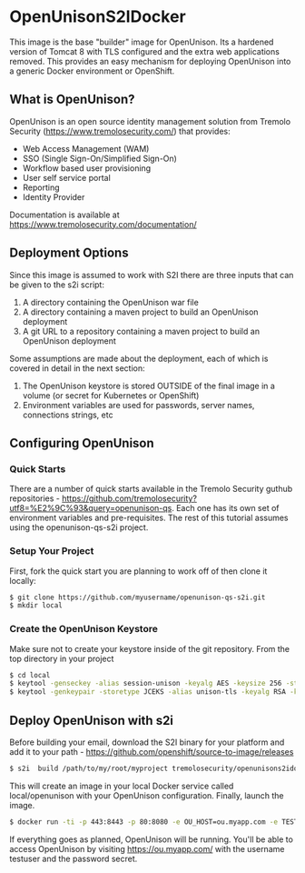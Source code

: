 # OpenUnisonS2IDocker

This image is the base "builder" image for OpenUnison.  Its a hardened version of Tomcat 8 with TLS configured and the extra web applications removed.  This provides an easy mechanism for deploying OpenUnison into a generic Docker environment or OpenShift.

## What is OpenUnison?

OpenUnison is an open source identity management solution from Tremolo Security (https://www.tremolosecurity.com/) that provides:

* Web Access Management (WAM)
* SSO (Single Sign-On/Simplified Sign-On)
* Workflow based user provisioning
* User self service portal
* Reporting
* Identity Provider

Documentation is available at https://www.tremolosecurity.com/documentation/

## Deployment Options

Since this image is assumed to work with S2I there are three inputs that can be given to the s2i script:

1. A directory containing the OpenUnison war file
2. A directory containing a maven project to build an OpenUnison deployment
3. A git URL to a repository containing a maven project to build an OpenUnison deployment

Some assumptions are made about the deployment, each of which is covered in detail in the next section:

1. The OpenUnison keystore is stored OUTSIDE of the final image in a volume (or secret for Kubernetes or OpenShift)
2. Environment variables are used for passwords, server names, connections strings, etc

## Configuring OpenUnison

### Quick Starts

There are a number of quick starts available in the Tremolo Security guthub repositories - https://github.com/tremolosecurity?utf8=%E2%9C%93&query=openunison-qs.  Each one has its own set of environment variables and pre-requisites.  The rest of this tutorial assumes using the openunison-qs-s2i project.  

### Setup Your Project

First, fork the quick start you are planning to work off of then clone it locally:

```bash
$ git clone https://github.com/myusername/openunison-qs-s2i.git
$ mkdir local
```

### Create the OpenUnison Keystore

Make sure not to create your keystore inside of the git repository.  From the top directory in your project
```bash
$ cd local
$ keytool -genseckey -alias session-unison -keyalg AES -keysize 256 -storetype JCEKS -keystore ./unisonKeyStore.jks
$ keytool -genkeypair -storetype JCEKS -alias unison-tls -keyalg RSA -keysize 2048 -sigalg SHA256withRSA -keystore ./unisonKeyStore.jks
```

## Deploy OpenUnison with s2i

Before building your email, download the S2I binary for your platform and add it to your path - https://github.com/openshift/source-to-image/releases

```bash
$ s2i  build /path/to/my/root/myproject tremolosecurity/openunisons2idocker:1.0.7  local/openunison
```

This will create an image in your local Docker service called local/openunison with your OpenUnison configuration.  Finally, launch the image.

```bash
$ docker run -ti -p 443:8443 -p 80:8080 -e OU_HOST=ou.myapp.com -e TEST_USER_NAME=testuser -e TEST_USER_PASSWORD=secret -e JAVA_OPTS='-Djava.awt.headless=true -Djava.security.egd=file:/dev/./urandom -DunisonKeystorePassword=PasswordForTheKeystore' -v /path/to/project/local:/etc/openunison --name openunison local/openunison
```

If everything goes as planned, OpenUnison will be running.  You'll be able to access OpenUnison by visiting https://ou.myapp.com/ with the username testuser and the password secret.
